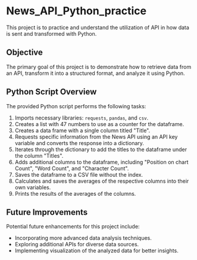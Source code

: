 # News_API_Python_practice

This project is to practice and understand the utilization of API in how data is sent and transformed with Python. 

## Objective

The primary goal of this project is to demonstrate how to retrieve data from an API, transform it into a structured format, and analyze it using Python.

## Python Script Overview

The provided Python script performs the following tasks:

1. Imports necessary libraries: `requests`, `pandas`, and `csv`.
2. Creates a list with 47 numbers to use as a counter for the dataframe.
3. Creates a data frame with a single column titled "Title".
4. Requests specific information from the News API using an API key variable and converts the response into a dictionary.
5. Iterates through the dictionary to add the titles to the dataframe under the column "Titles".
6. Adds additional columns to the dataframe, including "Position on chart Count", "Word Count", and "Character Count".
7. Saves the dataframe to a CSV file without the index.
8. Calculates and saves the averages of the respective columns into their own variables.
9. Prints the results of the averages of the columns.


## Future Improvements

Potential future enhancements for this project include:
- Incorporating more advanced data analysis techniques.
- Exploring additional APIs for diverse data sources.
- Implementing visualization of the analyzed data for better insights.
